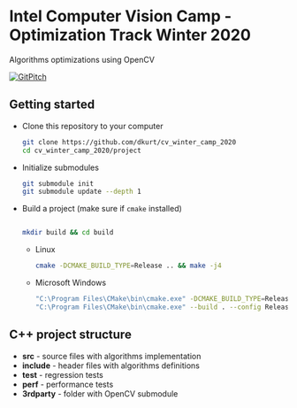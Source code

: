 # Intel Computer Vision Camp - Optimization Track Winter 2020

Algorithms optimizations using OpenCV

[![GitPitch](https://gitpitch.com/assets/badge.svg)](https://gitpitch.com/dkurt/cv_winter_camp_2020)

## Getting started

* Clone this repository to your computer
  ```sh
  git clone https://github.com/dkurt/cv_winter_camp_2020
  cd cv_winter_camp_2020/project
  ```

* Initialize submodules
  ```sh
  git submodule init
  git submodule update --depth 1
  ```

* Build a project (make sure if `cmake` installed)
  ```sh

  mkdir build && cd build
  ```

  * Linux
    ```sh
    cmake -DCMAKE_BUILD_TYPE=Release .. && make -j4
    ```

  * Microsoft Windows
    ```sh
    "C:\Program Files\CMake\bin\cmake.exe" -DCMAKE_BUILD_TYPE=Release -G "Visual Studio 14 Win64" ..
    "C:\Program Files\CMake\bin\cmake.exe" --build . --config Release -- /m:4
    ```

## C++ project structure
* **src** - source files with algorithms implementation
* **include** - header files with algorithms definitions
* **test** - regression tests
* **perf** - performance tests
* **3rdparty** - folder with OpenCV submodule
